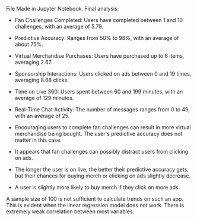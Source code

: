 File Made in Jupyter Notebook.
Final analysis:
- Fan Challenges Completed: Users have completed between 1 and 10 challenges, with an average of 5.79.
- Predictive Accuracy: Ranges from 50% to 98%, with an average of about 75%.
- Virtual Merchandise Purchases: Users have purchased up to 6 items, averaging 2.67.
- Sponsorship Interactions: Users clicked on ads between 0 and 19 times, averaging 8.68 clicks.
- Time on Live 360: Users spent between 60 and 199 minutes, with an average of 129 minutes.
- Real-Time Chat Activity: The number of messages ranges from 0 to 49, with an average of 25.

- Encouraging users to complete fan challenges can result in more virtual merchandise being bought. The user's predictive accuracy does not matter in this case.
- It appears that fan challenges can possibly distract users from clicking on ads.
- The longer the user is on live, the better their predictive accuracy gets, but their chances for buying merch or clicking on ads slightly decrease.
- A user is slightly more likely to buy merch if they click on more ads.

A sample size of 100 is not sufficient to calculate trends on such an app. This is evident when the linear regression model does not work. There is extremely weak correlation between most variables.
